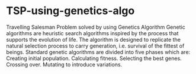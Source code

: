 # TSP-using-genetics-algo
Travelling Salesman Problem solved by using Genetics Algorithm
Genetic algorithms are heuristic search algorithms inspired by the process that supports the evolution of life. The algorithm is designed to replicate the natural selection process to carry generation, i.e. survival of the fittest of beings. Standard genetic algorithms are divided into five phases which are: 
Creating initial population.
Calculating fitness.
Selecting the best genes.
Crossing over.
Mutating to introduce variations.
